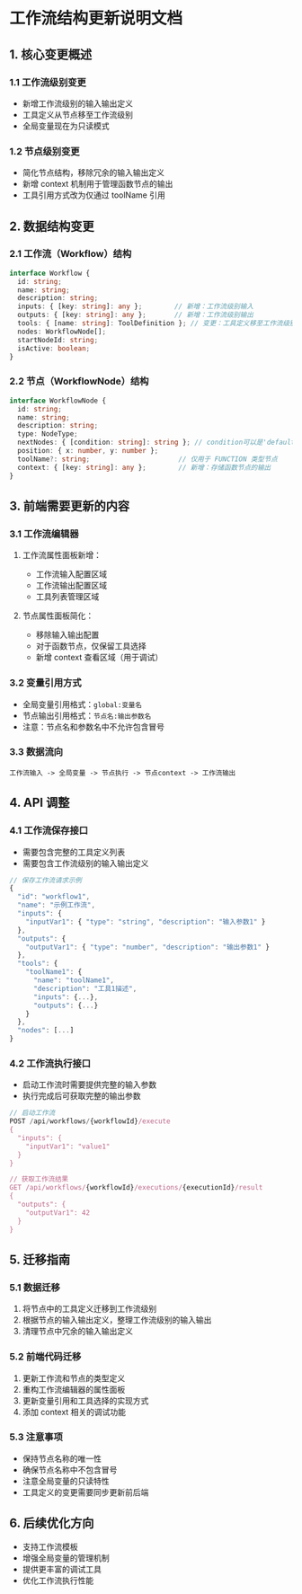 
# 工作流结构更新说明文档

## 1. 核心变更概述

### 1.1 工作流级别变更
- 新增工作流级别的输入输出定义
- 工具定义从节点移至工作流级别
- 全局变量现在为只读模式

### 1.2 节点级别变更
- 简化节点结构，移除冗余的输入输出定义
- 新增 context 机制用于管理函数节点的输出
- 工具引用方式改为仅通过 toolName 引用

## 2. 数据结构变更

### 2.1 工作流（Workflow）结构
```typescript
interface Workflow {
  id: string;
  name: string;
  description: string;
  inputs: { [key: string]: any };        // 新增：工作流级别输入
  outputs: { [key: string]: any };       // 新增：工作流级别输出
  tools: { [name: string]: ToolDefinition }; // 变更：工具定义移至工作流级别
  nodes: WorkflowNode[];
  startNodeId: string;
  isActive: boolean;
}
```

### 2.2 节点（WorkflowNode）结构
```typescript
interface WorkflowNode {
  id: string;
  name: string;
  description: string;
  type: NodeType;
  nextNodes: { [condition: string]: string }; // condition可以是'default'/'true'/'false'
  position: { x: number, y: number };
  toolName?: string;                      // 仅用于 FUNCTION 类型节点
  context: { [key: string]: any };        // 新增：存储函数节点的输出
}
```

## 3. 前端需要更新的内容

### 3.1 工作流编辑器
1. 工作流属性面板新增：
   - 工作流输入配置区域
   - 工作流输出配置区域
   - 工具列表管理区域

2. 节点属性面板简化：
   - 移除输入输出配置
   - 对于函数节点，仅保留工具选择
   - 新增 context 查看区域（用于调试）

### 3.2 变量引用方式
- 全局变量引用格式：`global:变量名`
- 节点输出引用格式：`节点名:输出参数名`
- 注意：节点名和参数名中不允许包含冒号

### 3.3 数据流向
```
工作流输入 -> 全局变量 -> 节点执行 -> 节点context -> 工作流输出
```

## 4. API 调整

### 4.1 工作流保存接口
- 需要包含完整的工具定义列表
- 需要包含工作流级别的输入输出定义

```typescript
// 保存工作流请求示例
{
  "id": "workflow1",
  "name": "示例工作流",
  "inputs": {
    "inputVar1": { "type": "string", "description": "输入参数1" }
  },
  "outputs": {
    "outputVar1": { "type": "number", "description": "输出参数1" }
  },
  "tools": {
    "toolName1": {
      "name": "toolName1",
      "description": "工具1描述",
      "inputs": {...},
      "outputs": {...}
    }
  },
  "nodes": [...]
}
```

### 4.2 工作流执行接口
- 启动工作流时需要提供完整的输入参数
- 执行完成后可获取完整的输出参数

```typescript
// 启动工作流
POST /api/workflows/{workflowId}/execute
{
  "inputs": {
    "inputVar1": "value1"
  }
}

// 获取工作流结果
GET /api/workflows/{workflowId}/executions/{executionId}/result
{
  "outputs": {
    "outputVar1": 42
  }
}
```

## 5. 迁移指南

### 5.1 数据迁移
1. 将节点中的工具定义迁移到工作流级别
2. 根据节点的输入输出定义，整理工作流级别的输入输出
3. 清理节点中冗余的输入输出定义

### 5.2 前端代码迁移
1. 更新工作流和节点的类型定义
2. 重构工作流编辑器的属性面板
3. 更新变量引用和工具选择的实现方式
4. 添加 context 相关的调试功能

### 5.3 注意事项
- 保持节点名称的唯一性
- 确保节点名称中不包含冒号
- 注意全局变量的只读特性
- 工具定义的变更需要同步更新前后端

## 6. 后续优化方向
- 支持工作流模板
- 增强全局变量的管理机制
- 提供更丰富的调试工具
- 优化工作流执行性能
